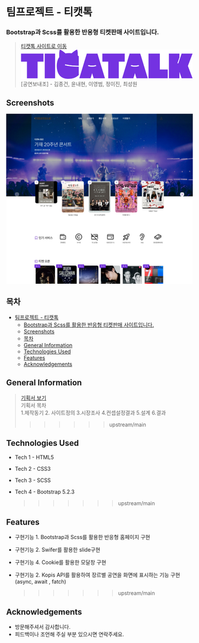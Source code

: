 # 팀프로젝트 - 티캣톡

### Bootstrap과 Scss를 활용한 반응형 티켓판매 사이트입니다.

> [티캣톡 사이트로 이동](https://ticatalk.vercel.app/)  
> ![grouplogo](/img/tkt-logo.svg)  
> [공연보내조] - 김종건, 윤내현, 이영범, 정이진, 최성원

## Screenshots

![](/img/teamproject1.jpg)

## 목차

- [팀프로젝트 - 티캣톡](#팀프로젝트---티캣톡)
  - [Bootstrap과 Scss를 활용한 반응형 티켓판매 사이트입니다.](#bootstrap과-scss를-활용한-반응형-티켓판매-사이트입니다)
  - [Screenshots](#screenshots)
  - [목차](#목차)
  - [General Information](#general-information)
  - [Technologies Used](#technologies-used)
  - [Features](#features)
  - [Acknowledgements](#acknowledgements)

## General Information

> [기획서 보기](https://ejin1018.github.io/ticatalk/ticatalk-proposal.pdf)  
> 기획서 목차  
> 1.제작동기 2. 사이트정의 3.시장조사 4.컨셉설정결과 5.설계 6.결과
>
> > > > > > > upstream/main

## Technologies Used

- Tech 1 - HTML5
- Tech 2 - CSS3
- Tech 3 - SCSS

- Tech 4 - Bootstrap 5.2.3
  > > > > > > > upstream/main

## Features

- 구현기능 1. Bootstrap과 Scss를 활용한 반응형 홈페이지 구현
- 구현기능 2. Swifer를 활용한 slide구현
- 구현기능 4. Cookie를 활용한 모달창 구현

- 구현기능 2. Kopis API를 활용하여 장르별 공연을 화면에 표시하는 기능 구현(async, await , fatch)
  > > > > > > > upstream/main

## Acknowledgements

- 방문해주셔서 감사합니다.
- 피드백이나 조언해 주실 부분 있으시면 연락주세요.
